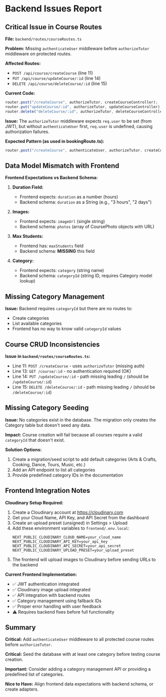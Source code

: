 # Backend Issues Report

## Critical Issue in Course Routes

**File:** `backend/routes/courseRoutes.ts`

**Problem:** Missing `authenticateUser` middleware before `authorizeTutor` middleware on protected routes.

**Affected Routes:**
- `POST /api/course/createCourse` (line 11)
- `PUT /api/course/updateCourse/:id` (line 14)
- `DELETE /api/course/deleteCourse/:id` (line 15)

**Current Code:**
```typescript
router.post("/createCourse", authorizeTutor, createCourseController);
router.put("updateCourse/:id", authorizeTutor, updateCourseController);
router.delete("deleteCourse/:id", authorizeTutor, deleteCourseController);
```

**Issue:** The `authorizeTutor` middleware expects `req.user` to be set (from JWT), but without `authenticateUser` first, `req.user` is undefined, causing authorization failures.

**Expected Pattern (as used in bookingRoute.ts):**
```typescript
router.post("/createCourse", authenticateUser, authorizeTutor, createCourseController);
```

## Data Model Mismatch with Frontend

**Frontend Expectations vs Backend Schema:**

1. **Duration Field:**
   - Frontend expects: `duration` as a number (hours)
   - Backend schema: `duration` as a String (e.g., "3 hours", "2 days")

2. **Images:**
   - Frontend expects: `imageUrl` (single string)
   - Backend schema: `photos` (array of CoursePhoto objects with URL)

3. **Max Students:**
   - Frontend has: `maxStudents` field
   - Backend schema: **MISSING** this field

4. **Category:**
   - Frontend expects: `category` (string name)
   - Backend schema: `categoryId` (string ID, requires Category model lookup)

## Missing Category Management

**Issue:** Backend requires `categoryId` but there are no routes to:
- Create categories
- List available categories
- Frontend has no way to know valid `categoryId` values

## Course CRUD Inconsistencies

**Issue in `backend/routes/courseRoutes.ts`:**
- Line 11: `POST /createCourse` - uses `authorizeTutor` (missing auth)
- Line 13: `GET /course/:id` - no authentication required (OK)
- Line 14: `PUT /updateCourse/:id` - path missing leading `/` (should be `/updateCourse/:id`)
- Line 15: `DELETE /deleteCourse/:id` - path missing leading `/` (should be `/deleteCourse/:id`)

## Missing Category Seeding

**Issue:** No categories exist in the database. The migration only creates the Category table but doesn't seed any data.

**Impact:** Course creation will fail because all courses require a valid `categoryId` that doesn't exist.

**Solution Options:**
1. Create a migration/seed script to add default categories (Arts & Crafts, Cooking, Dance, Tours, Music, etc.)
2. Add an API endpoint to list all categories
3. Provide predefined category IDs in the documentation

## Frontend Integration Notes

**Cloudinary Setup Required:**
1. Create a Cloudinary account at https://cloudinary.com
2. Get your Cloud Name, API Key, and API Secret from the dashboard
3. Create an upload preset (unsigned) in Settings > Upload
4. Add these environment variables to `frontend/.env.local`:
   ```
   NEXT_PUBLIC_CLOUDINARY_CLOUD_NAME=your_cloud_name
   NEXT_PUBLIC_CLOUDINARY_API_KEY=your_api_key
   NEXT_PUBLIC_CLOUDINARY_API_SECRET=your_api_secret
   NEXT_PUBLIC_CLOUDINARY_UPLOAD_PRESET=your_upload_preset
   ```
5. The frontend will upload images to Cloudinary before sending URLs to the backend

**Current Frontend Implementation:**
- ✅ JWT authentication integrated
- ✅ Cloudinary image upload integrated
- ✅ API integration with backend routes
- ✅ Category management using fallback IDs
- ✅ Proper error handling with user feedback
- ⚠️ Requires backend fixes before full functionality

## Summary

**Critical:** Add `authenticateUser` middleware to all protected course routes before `authorizeTutor`.

**Critical:** Seed the database with at least one category before testing course creation.

**Important:** Consider adding a category management API or providing a predefined list of categories.

**Nice to Have:** Align frontend data expectations with backend schema, or create adapters.

